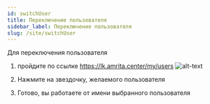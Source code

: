 ```yaml
---
id: switchUser
title: Переключение пользователя
sidebar_label: Переключение пользователя
slug: /site/switchUser
---
```


Для переключения пользователя 
1. пройдите по ссылке https://lk.amrita.center/my/users
![alt-text](/img/userList.png)

2. Нажмите на звездочку, желаемого пользователя

3. Готово, вы работаете от имени выбранного пользователя